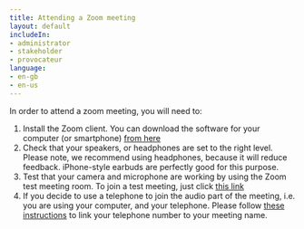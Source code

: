 ```yaml
---
title: Attending a Zoom meeting
layout: default
includeIn: 
- administrator
- stakeholder
- provocateur
language:
- en-gb
- en-us
---
```

In order to attend a zoom meeting, you will need to:
1. Install the Zoom client. You can download the software for your computer (or smartphone) [from here](https://zoom.us/support/download)
1.  Check that your speakers, or headphones are set to the right level. Please note, we recommend using headphones, because it will reduce feedback. iPhone-style earbuds are perfectly good for this purpose.
1.  Test that your camera and microphone are working by using the Zoom test meeting room. To join a test meeting, just click [this link](http://zoom.us/test)
1.  If you decide to use a telephone to join the audio part of the meeting, i.e. you are using your computer, and your telephone. Please follow [these instructions](https://support.zoom.us/hc/en-us/articles/201362663-Joining-a-Meeting-by-Phone) to link your telephone number to your meeting name.